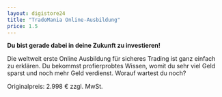 ```yaml
---
layout: digistore24
title: "TradoMania Online-Ausbildung"
price: 1.5
---
```

<p><strong>Du bist gerade dabei in deine Zukunft zu investieren!</strong></p>
<p>Die weltweit erste Online Ausbildung f&#xFC;r sicheres Trading ist ganz einfach zu erkl&#xE4;ren. Du bekommst profierprobtes Wissen, womit du sehr viel Geld sparst und noch&#xA0;mehr&#xA0;Geld verdienst. Worauf wartest du noch?</p>
<p>Originalpreis: 2.998 &#x20AC; zzgl. MwSt.</p>